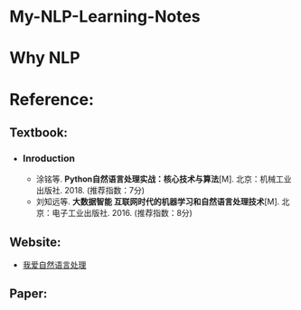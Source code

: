 # My-NLP-Learning-Notes
# Why NLP

# Reference:
## Textbook:
- ### Inroduction
   - 涂铭等. **Python自然语言处理实战：核心技术与算法**[M]. 北京：机械工业出版社. 2018.  (推荐指数：7分)
   - 刘知远等. **大数据智能 互联网时代的机器学习和自然语言处理技术**[M]. 北京：电子工业出版社. 2016. (推荐指数：8分)
## Website:
- [我爱自然语言处理](http://www.52nlp.cn/)
## Paper:
